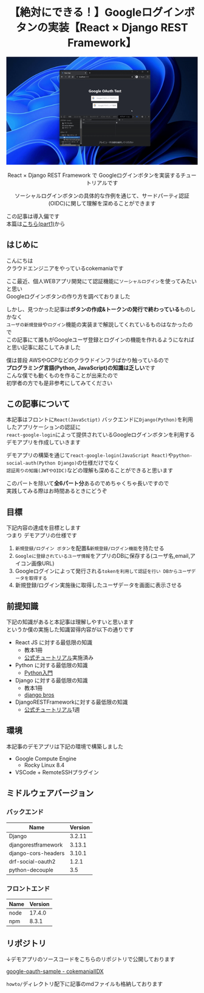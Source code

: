 <div align="center">

# 【絶対にできる！】Googleログインボタンの実装【React × Django REST Framework】

![Google_Login_GIF_demo](./images/google_login_demo.gif)

React × Django REST Framework で Googleログインボタンを実装するチュートリアルです

ソーシャルログインボタンの具体的な作例を通じて、サードパーティ認証(OIDC)に関して理解を深めることができます

</div>

この記事は導入偏です  
本篇は[こちら(part1)](./part1.md)から

## はじめに

こんにちは  
クラウドエンジニアをやっているcokemaniaです

ここ最近、個人WEBアプリ開発にて認証機能に`ソーシャルログイン`を使ってみたいと思い  
Googleログインボタンの作り方を調べておりました

しかし、見つかった記事は**ボタンの作成&トークンの発行で終わっている**ものしかなく  
`ユーザの新規登録`や`ログイン`機能の実装まで解説してくれているものはなかったので  
この記事にて誰もがGoogleユーザ登録とログインの機能を作れるようになればと思い記事に起こしてみました

僕は普段 AWSやGCPなどのクラウドインフラばかり触っているので  
**プログラミング言語(Python, JavaScript)の知識は乏しい**です  
こんな僕でも動くものを作ることが出来たので  
初学者の方でも是非参考にしてみてください

## この記事について

本記事はフロントに`React(JavaSctipt)` バックエンドに`Django(Python)`を利用したアプリケーションの認証に  
`react-google-login`によって提供されているGoogleログインボタンを利用するデモアプリを作成していきます

デモアプリの構築を通じて`react-google-login(JavaScript React)`や`python-social-auth(Python Django)`の仕様だけでなく  
`認証周りの知識(JWTやOIDC)`などの理解も深めることができると思います

このパートを除いて**全6パート分**あるのでめちゃくちゃ長いですので  
実践してみる際はお時間あるときにどうぞ

## 目標

下記内容の達成を目標とします  
つまり デモアプリの仕様です

1. `新規登録/ログイン ボタン`を配置&`新規登録/ログイン機能`を持たせる
2. `Googleに登録されているユーザ情報`をアプリのDBに保存する(ユーザ名,email,アイコン画像URL)
3. Googleログインによって発行される`tokenを利用して認証を行い DBからユーザデータを取得する`
4. 新規登録/ログイン実施後に取得したユーザデータを画面に表示させる

## 前提知識

下記の知識があると本記事は理解しやすいと思います  
というか僕の実施した知識習得内容が以下の通りです

- React JS に対する最低限の知識
  - 教本1冊
  - [公式チュートリアル](https://ja.reactjs.org/tutorial/tutorial.html)実施済み
- Python に対する最低限の知識
  - [Python入門](https://python.keicode.com/lang/)
- Django に対する最低限の知識
  - 教本1冊
  - [django bros](https://djangobrothers.com/)
- DjangoRESTFrameworkに対する最低限の知識
  - [公式チュートリアル](https://www.django-rest-framework.org/tutorial/1-serialization/)1週

## 環境

本記事のデモアプリは下記の環境で構築しました

- Google Compute Engine
  - Rocky Linux 8.4
- VSCode + RemoteSSHプラグイン

## ミドルウェアバージョン

### バックエンド

| Name                | Version |
| ------------------- | ------- |
| Django              | 3.2.11  |
| djangorestframework | 3.13.1  |
| django-cors-headers | 3.10.1  |
| drf-social-oauth2   | 1.2.1   |
| python-decouple     | 3.5     |

### フロントエンド

| Name | Version |
| ---- | ------- |
| node | 17.4.0  |
| npm  | 8.3.1   |

## リポジトリ

↓デモアプリのソースコードをこちらのリポジトリで公開しております

[google-oauth-sample - cokemaniaIIDX](https://github.com/cokemaniaIIDX/google-oauth-sample)

`howto/`ディレクトリ配下に記事のmdファイルも格納しております